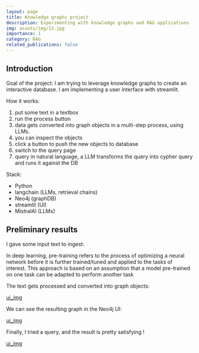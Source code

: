 ```yaml
---
layout: page
title: Knowledge graphs project
description: Experimenting with knowledge graphs and RAG applications
img: assets/img/12.jpg
importance: 1
category: RAG
related_publications: false
---
```


## Introduction

Goal of the project: I am trying to leverage knowledge graphs to create an interactive database. I am implementing a user interface with streamlit.

How it works:
1. put some text in a textbox
2. run the process button
3. data gets converted into graph objects in a multi-step process, using LLMs.
4. you can inspect the objects
5. click a button to push the new objects to database
6. switch to the query page
7. query in natural language, a LLM transforms the query into cypher query and runs it against the DB

Stack: 
- Python
- langchain (LLMs, retrieval chains)
- Neo4j (graphDB)
- streamlit (UI)
- MistralAI (LLMs)

## Preliminary results

I gave some input text to ingest: 

  In deep learning, pre-training refers to the process of optimizing a neural network before it is
  further trained/tuned and applied to the tasks of interest. This approach is based on an assumption
  that a model pre-trained on one task can be adapted to perform another task

The text gets processed and converted into graph objects:

[ui_img](assets/img/12.jpg)

We can see the resulting graph in the Neo4j UI:

[ui_img](assets/img/12.jpg)

Finally, I tried a query, and the result is pretty satisfying !

[ui_img](assets/img/12.jpg)
